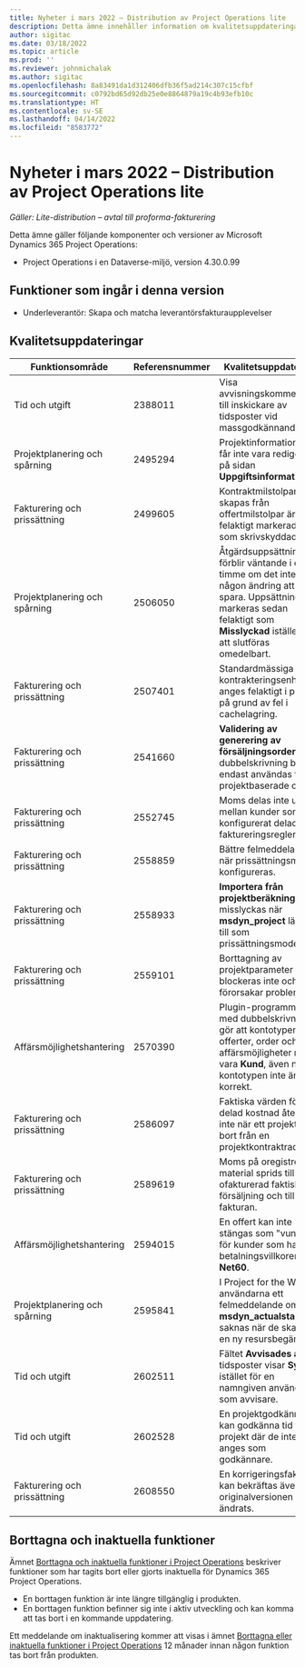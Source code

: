 ```yaml
---
title: Nyheter i mars 2022 – Distribution av Project Operations lite
description: Detta ämne innehåller information om kvalitetsuppdateringarna som är tillgängliga i distributionsversionen av Project Operations Lite för mars 2022.
author: sigitac
ms.date: 03/18/2022
ms.topic: article
ms.prod: ''
ms.reviewer: johnmichalak
ms.author: sigitac
ms.openlocfilehash: 8a83491da1d312406dfb36f5ad214c307c15cfbf
ms.sourcegitcommit: c0792bd65d92db25e0e8864879a19c4b93efb10c
ms.translationtype: HT
ms.contentlocale: sv-SE
ms.lasthandoff: 04/14/2022
ms.locfileid: "8583772"
---
```

# <a name="whats-new-march-2022---project-operations-lite-deployment"></a>Nyheter i mars 2022 – Distribution av Project Operations lite

_Gäller: Lite-distribution – avtal till proforma-fakturering_

Detta ämne gäller följande komponenter och versioner av Microsoft Dynamics 365 Project Operations:

- Project Operations i en Dataverse-miljö, version 4.30.0.99

## <a name="features-included-in-this-release"></a>Funktioner som ingår i denna version

- Underleverantör: Skapa och matcha leverantörsfakturaupplevelser

## <a name="quality-updates"></a>Kvalitetsuppdateringar

| Funktionsområde | Referensnummer | Kvalitetsuppdatering |
| --- | --- | --- |
| Tid och utgift | 2388011 | Visa avvisningskommentarer till inskickare av tidsposter vid massgodkännande. |
| Projektplanering och spårning | 2495294 | Projektinformationen får inte vara redigerbar på sidan **Uppgiftsinformation**. |
| Fakturering och prissättning | 2499605 | Kontraktmilstolpar som skapas från offertmilstolpar är felaktigt markerade som skrivskyddade. |
| Projektplanering och spårning | 2506050 | Åtgärdsuppsättningen förblir väntande i en timme om det inte finns någon ändring att spara. Uppsättningen markeras sedan felaktigt som **Misslyckad** istället för att slutföras omedelbart. |
| Fakturering och prissättning | 2507401 | Standardmässiga kontrakteringsenheter anges felaktigt i projekt på grund av fel i cachelagring. |
| Fakturering och prissättning | 2541660 | **Validering av generering av försäljningsorder** i dubbelskrivning bör endast användas för projektbaserade order. |
| Fakturering och prissättning | 2552745 | Moms delas inte upp mellan kunder som har konfigurerat delade faktureringsregler. |
| Fakturering och prissättning | 2558859 | Bättre felmeddelanden när prissättningsmått konfigureras. |
| Fakturering och prissättning | 2558933 | **Importera från projektberäkningar** misslyckas när **msdyn\_project** läggs till som prissättningsmodell. |
| Fakturering och prissättning | 2559101 | Borttagning av projektparameter blockeras inte och förorsakar problem. |
|   Affärsmöjlighetshantering | 2570390 | Plugin-programmet med dubbelskrivning gör att kontotypen för offerter, order och affärsmöjligheter måste vara **Kund**, även när kontotypen inte är korrekt. |
| Fakturering och prissättning | 2586097 | Faktiska värden för delad kostnad återförs inte när ett projekt tas bort från en projektkontraktrad. |
| Fakturering och prissättning | 2589619 | Moms på oregistrerade material sprids till ofakturerad faktisk försäljning och till fakturan. |
|   Affärsmöjlighetshantering | 2594015 | En offert kan inte stängas som "vunnen" för kunder som har betalningsvillkoren **Net60**. |
| Projektplanering och spårning | 2595841 | I Project for the Web får användarna ett felmeddelande om att **msdyn\_actualstart** saknas när de skapar en ny resursbegäran. |
| Tid och utgift | 2602511 | Fältet **Avvisades av** för tidsposter visar **System** istället för en namngiven användare som avvisare. |
| Tid och utgift | 2602528 | En projektgodkännare kan godkänna tid för projekt där de inte anges som godkännare. |
| Fakturering och prissättning | 2608550 | En korrigeringsfaktura kan bekräftas även om originalversionen inte ändrats. |

## <a name="removed-and-deprecated-features"></a>Borttagna och inaktuella funktioner

Ämnet [Borttagna och inaktuella funktioner i Project Operations](../../whats-new/removed-depreciated-features-project.md) beskriver funktioner som har tagits bort eller gjorts inaktuella för Dynamics 365 Project Operations.

- En borttagen funktion är inte längre tillgänglig i produkten.
- En borttagen funktion befinner sig inte i aktiv utveckling och kan komma att tas bort i en kommande uppdatering.

Ett meddelande om inaktualisering kommer att visas i ämnet [Borttagna eller inaktuella funktioner i Project Operations](../../whats-new/removed-depreciated-features-project.md) 12 månader innan någon funktion tas bort från produkten.

